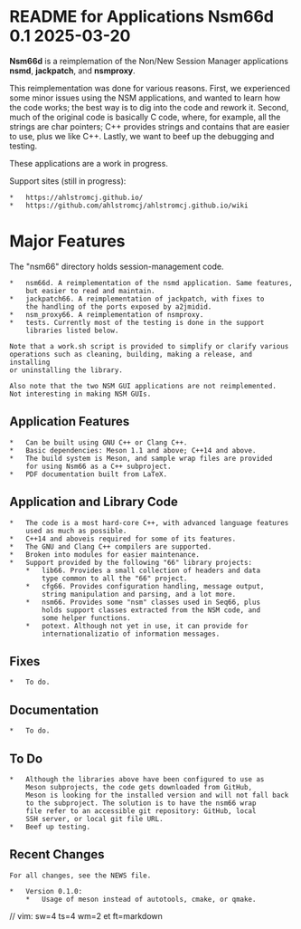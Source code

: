 # README for Applications Nsm66d 0.1 2025-03-20

__Nsm66d__ is a reimplemation of the Non/New Session Manager applications
__nsmd__, __jackpatch__, and __nsmproxy__. 

This reimplementation was done for various reasons. First, we experienced
some minor issues using the NSM applications, and wanted to learn how
the code works; the best way is to dig into the code and rework it.
Second, much of the original code is basically C code, where, for example,
all the strings are char pointers; C++ provides strings and contains that
are easier to use, plus we like C++. Lastly, we want to beef up the
debugging and testing.

These applications are a work in progress.

Support sites (still in progress):

    *   https://ahlstromcj.github.io/
    *   https://github.com/ahlstromcj/ahlstromcj.github.io/wiki

# Major Features

The "nsm66" directory holds session-management  code.

    *   nsm66d. A reimplementation of the nsmd application. Same features,
        but easier to read and maintain.
    *   jackpatch66. A reimplementation of jackpatch, with fixes to
        the handling of the ports exposed by a2jmidid.
    *   nsm_proxy66. A reimplementation of nsmproxy.
    *   tests. Currently most of the testing is done in the support
        libraries listed below.

    Note that a work.sh script is provided to simplify or clarify various
    operations such as cleaning, building, making a release, and installing
    or uninstalling the library.

    Also note that the two NSM GUI applications are not reimplemented.
    Not interesting in making NSM GUIs.

##  Application Features

    *   Can be built using GNU C++ or Clang C++.
    *   Basic dependencies: Meson 1.1 and above; C++14 and above.
    *   The build system is Meson, and sample wrap files are provided
        for using Nsm66 as a C++ subproject.
    *   PDF documentation built from LaTeX.

##  Application and Library Code

    *   The code is a most hard-core C++, with advanced language features
        used as much as possible.
    *   C++14 and aboveis required for some of its features.
    *   The GNU and Clang C++ compilers are supported.
    *   Broken into modules for easier maintenance.
    *   Support provided by the following "66" library projects:
        *   lib66. Provides a small collection of headers and data
            type common to all the "66" project.
        *   cfg66. Provides configuration handling, message output,
            string manipulation and parsing, and a lot more.
        *   nsm66. Provides some "nsm" classes used in Seq66, plus
            holds support classes extracted from the NSM code, and
            some helper functions.
        *   potext. Although not yet in use, it can provide for
            internationalizatio of information messages.

##  Fixes

    *   To do.

##  Documentation

    *   To do.

## To Do

    *   Although the libraries above have been configured to use as
        Meson subprojects, the code gets downloaded from GitHub,
        Meson is looking for the installed version and will not fall back
        to the subproject. The solution is to have the nsm66 wrap
        file refer to an accessible git repository: GitHub, local
        SSH server, or local git file URL.
    *   Beef up testing.

## Recent Changes

    For all changes, see the NEWS file.

    *   Version 0.1.0:
        *   Usage of meson instead of autotools, cmake, or qmake.

// vim: sw=4 ts=4 wm=2 et ft=markdown
